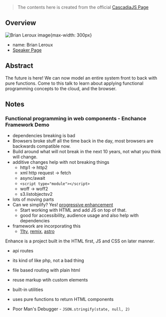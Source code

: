 > The contents here is created from the official [CascadiaJS Page](https://2022.cascadiajs.com/speakers/brian-leroux)

## Overview

![Brian Leroux image](https://create-4jr.begin.app/_static/2022/brian-leroux.jpg){max-width: 300px}
- name: Brian Leroux
- [Speaker Page](https://2022.cascadiajs.com/speakers/brian-leroux)

## Abstract

The future is here! We can now model an entire system front to back with pure functions. Come to this talk to learn about applying functional programming concepts to the cloud, and the browser.

## Notes

### Functional programming in web components - Enchance Framework Demo


- dependencies breaking is bad
- Browsers broke stuff all the time back in the day, most browsers are backwards compatible now.
- Build around what will not break in the next 10 years, not what you think will change.
- additive changes help with not breaking things
  - http1 -> http2
  - xml http request -> fetch
  - async/await
  - `<script type="module"></script>`
  - woff -> woff2
  - s3.listobjectsv2
- lots of moving parts
- Can we simplify? Yes! [progressive enhancement](https://en.wikipedia.org/wiki/Progressive_enhancement)
  - Start working with HTML and add JS on top of that.
  - good for accessibility, audience usage and also help with dependencies
- framework are incorporating this
  - [11ty](https://www.11ty.dev/), [remix](https://remix.run/), [astro](https://astro.build/)

Enhance is a project built in the HTML first, JS and CSS on later manner.
- api routes
- its kind of like php, not a bad thing
- file based routing with plain html
- reuse markup wtih custom elements
- built-in utilities
- uses pure functions to return HTML components

 - Poor Man's Debugger - `JSON.stringify(state, null, 2)`
